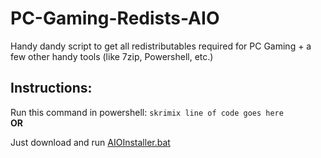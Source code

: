# PC-Gaming-Redists-AIO
Handy dandy script to get all redistributables required for PC Gaming + a few other handy tools (like 7zip, Powershell, etc.)

## Instructions: 
Run this command in powershell: 
`skrimix line of code goes here`
<br>**OR**<br>

Just download and run <a href="https://raw.githack.com/harryeffinpotter/PC-Gaming-Redists-AIO/master/AIOInstaller.bat" rel="nofollow">AIOInstaller.bat</a>



